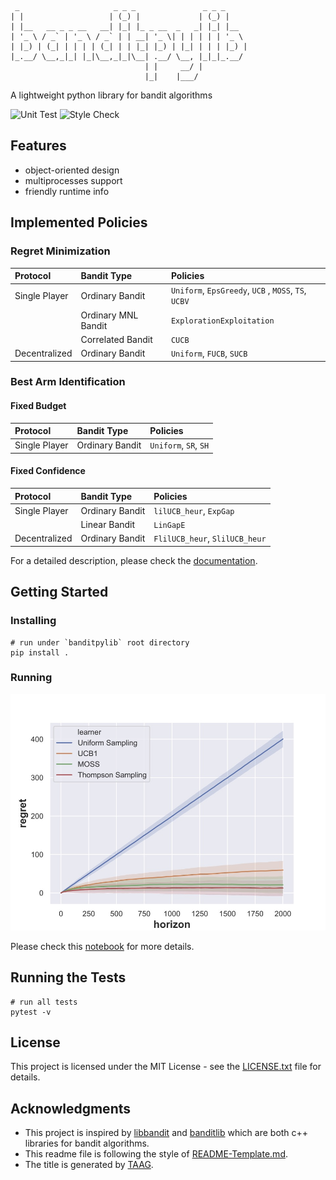 ```
 _                     _ _ _               _ _ _     
| |                   | (_) |             | (_) |    
| |__   __ _ _ __   __| |_| |_ _ __  _   _| |_| |__  
| '_ \ / _` | '_ \ / _` | | __| '_ \| | | | | | '_ \ 
| |_) | (_| | | | | (_| | | |_| |_) | |_| | | | |_) |
|_.__/ \__,_|_| |_|\__,_|_|\__| .__/ \__, |_|_|_.__/ 
                              | |     __/ |          
                              |_|    |___/                
```

A lightweight python library for bandit algorithms

![Unit Test](https://github.com/Alanthink/banditpylib/workflows/Unit%20Test/badge.svg?branch=master) ![Style Check](https://github.com/Alanthink/banditpylib/workflows/Style%20Check/badge.svg?branch=master)

## Features

* object-oriented design
* multiprocesses support
* friendly runtime info

## Implemented Policies

### Regret Minimization

| Protocol | Bandit Type | Policies |
| :---         |     :---      |      :--- |
| Single Player   | Ordinary Bandit     | `Uniform`, `EpsGreedy`, `UCB` ,  `MOSS`, `TS`, `UCBV`  |
|      | Ordinary MNL Bandit   | `ExplorationExploitation`  |
|      | Correlated Bandit   | `CUCB`      |
|  Decentralized | Ordinary Bandit   | `Uniform`, `FUCB`, `SUCB`  |

### Best Arm Identification

#### Fixed Budget

| Protocol | Bandit Type | Policies |
| :---         |     :---      |      :--- |
| Single Player   | Ordinary Bandit     | `Uniform`, `SR`, `SH` |

#### Fixed Confidence

| Protocol | Bandit Type | Policies |
| :---         |     :---      |      :--- |
| Single Player   | Ordinary Bandit     | `lilUCB_heur`, `ExpGap` |
|      | Linear Bandit   | `LinGapE`      |
|  Decentralized | Ordinary Bandit   | `FlilUCB_heur`, `SlilUCB_heur`  |

For a detailed description, please check the [documentation](https://alanthink.github.io/banditpylib/website/html/index.html).

## Getting Started

### Installing

```shell
# run under `banditpylib` root directory
pip install .
```

### Running

![output example](example.jpg)

Please check this [notebook](examples/use_existing_policies.ipynb) for more details.

## Running the Tests

```shell
# run all tests
pytest -v
```

## License

This project is licensed under the MIT License - see the [LICENSE.txt](LICENSE.txt) file for details.

## Acknowledgments

* This project is inspired by [libbandit](https://github.com/tor/libbandit) and [banditlib](https://github.com/jkomiyama/banditlib) which are both c++ libraries for bandit algorithms.
* This readme file is following the style of [README-Template.md](https://gist.github.com/PurpleBooth/109311bb0361f32d87a2).
* The title is generated by [TAAG](http://patorjk.com/software/taag/#p=display&f=Graffiti&t=Type%20Something%20).
